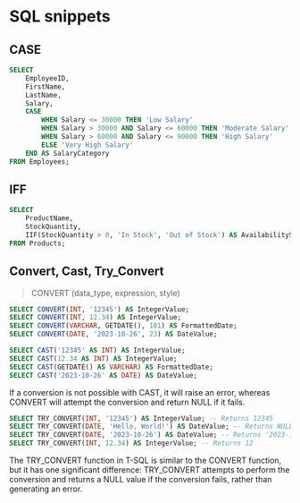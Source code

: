 # SQL snippets


## CASE

```sql
SELECT
    EmployeeID,
    FirstName,
    LastName,
    Salary,
    CASE
        WHEN Salary <= 30000 THEN 'Low Salary'
        WHEN Salary > 30000 AND Salary <= 60000 THEN 'Moderate Salary'
        WHEN Salary > 60000 AND Salary <= 90000 THEN 'High Salary'
        ELSE 'Very High Salary'
    END AS SalaryCategory
FROM Employees;
```

## IFF

```sql
SELECT
    ProductName,
    StockQuantity,
    IIF(StockQuantity > 0, 'In Stock', 'Out of Stock') AS AvailabilityStatus
FROM Products;
```

## Convert, Cast, Try_Convert

> CONVERT (data_type, expression, style)

```sql
SELECT CONVERT(INT, '12345') AS IntegerValue;
SELECT CONVERT(INT, 12.34) AS IntegerValue;
SELECT CONVERT(VARCHAR, GETDATE(), 101) AS FormattedDate;
SELECT CONVERT(DATE, '2023-10-26', 23) AS DateValue;
```

```sql
SELECT CAST('12345' AS INT) AS IntegerValue;
SELECT CAST(12.34 AS INT) AS IntegerValue;
SELECT CAST(GETDATE() AS VARCHAR) AS FormattedDate;
SELECT CAST('2023-10-26' AS DATE) AS DateValue;
```

If a conversion is not possible with CAST, it will raise an error, whereas CONVERT will attempt the conversion and return NULL if it fails. 

```sql
SELECT TRY_CONVERT(INT, '12345') AS IntegerValue; -- Returns 12345
SELECT TRY_CONVERT(DATE, 'Hello, World!') AS DateValue; -- Returns NULL
SELECT TRY_CONVERT(DATE, '2023-10-26') AS DateValue; -- Returns '2023-10-26'
SELECT TRY_CONVERT(INT, 12.34) AS IntegerValue; -- Returns 12
```

The TRY_CONVERT function in T-SQL is similar to the CONVERT function, but it has one significant difference: TRY_CONVERT attempts to perform the conversion and returns a NULL value if the conversion fails, rather than generating an error. 